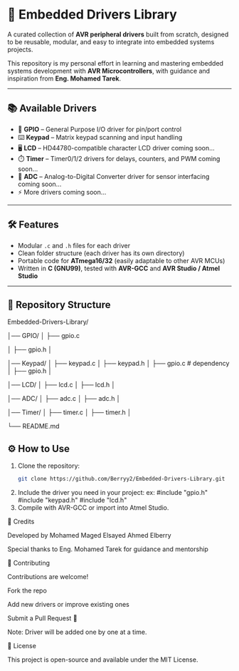 # 🚀 Embedded Drivers Library  

A curated collection of **AVR peripheral drivers** built from scratch, designed to be reusable, modular, and easy to integrate into embedded systems projects.  

This repository is my personal effort in learning and mastering embedded systems development with **AVR Microcontrollers**, with guidance and inspiration from **Eng. Mohamed Tarek**.  

---

## 📚 Available Drivers  
- 🔌 **GPIO** – General Purpose I/O driver for pin/port control  
- ⌨️ **Keypad** – Matrix keypad scanning and input handling  
- 🖥️ **LCD** – HD44780-compatible character LCD driver  coming soon...
- ⏱️ **Timer** – Timer0/1/2 drivers for delays, counters, and PWM  coming soon...
- 📡 **ADC** – Analog-to-Digital Converter driver for sensor interfacing  coming soon...
- ⚡ More drivers coming soon...  

---

## 🛠️ Features  
- Modular `.c` and `.h` files for each driver  
- Clean folder structure (each driver has its own directory)  
- Portable code for **ATmega16/32** (easily adaptable to other AVR MCUs)  
- Written in **C (GNU99)**, tested with **AVR-GCC** and **AVR Studio / Atmel Studio**  

---

## 📂 Repository Structure  

Embedded-Drivers-Library/

│── GPIO/
│ ├── gpio.c

│ ├── gpio.h
│

│── Keypad/
│ ├── keypad.c
│ ├── keypad.h
│ ├── gpio.c # dependency
│ ├── gpio.h
│

│── LCD/
│ ├── lcd.c
│ ├── lcd.h
│

│── ADC/
│ ├── adc.c
│ ├── adc.h
│

│── Timer/
│ ├── timer.c
│ ├── timer.h
│

└── README.md

## ⚙️ How to Use  

1. Clone the repository:  
   ```bash
   git clone https://github.com/Berryy2/Embedded-Drivers-Library.git

2. Include the driver you need in your project:
  ex:
  #include "gpio.h"
  #include "keypad.h"
  #include "lcd.h"
3. Compile with AVR-GCC or import into Atmel Studio.

🤝 Credits

Developed by Mohamed Maged Elsayed Ahmed Elberry

Special thanks to Eng. Mohamed Tarek for guidance and mentorship

🌟 Contributing

Contributions are welcome!

Fork the repo

Add new drivers or improve existing ones

Submit a Pull Request 🚀

Note: Driver will be added one by one at a time.

📜 License

This project is open-source and available under the MIT License.
